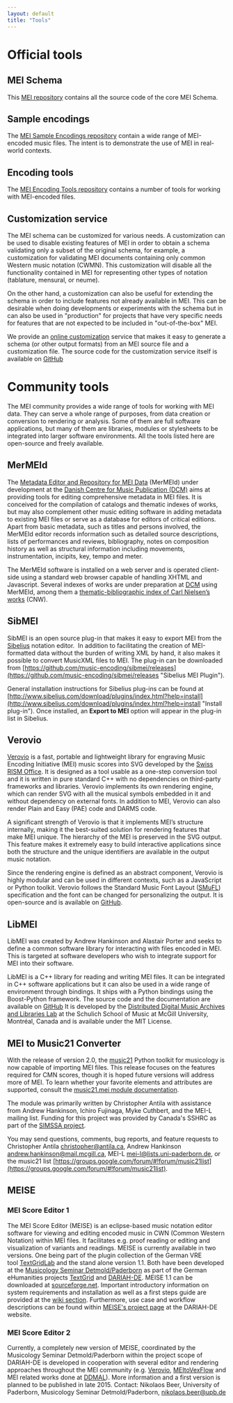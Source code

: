 ```yaml
---
layout: default
title: "Tools"
---
```

# Official tools

## MEI Schema

This [MEI repository](https://github.com/music-encoding/music-encoding) contains all the source code of the core MEI Schema.

## Sample encodings

The [MEI Sample Encodings repository](https://github.com/music-encoding/sample-encodings) contain a wide range of MEI-encoded music files. The intent is to demonstrate the use of MEI in real-world contexts.

## Encoding tools

The [MEI Encoding Tools repository](https://github.com/music-encoding/encoding-tools) contains a number of tools for working with MEI-encoded files.

## Customization service

The MEI schema can be customized for various needs. A customization can be used to disable existing features of MEI in order to obtain a schema validating only a subset of the original schema, for example, a customization for validating MEI documents containing only common Western music notation (CWMN). This customization will disable all the functionality contained in MEI for representing other types of notation (tablature, mensural, or neume).

On the other hand, a customization can also be useful for extending the schema in order to include features not already available in MEI. This can be desirable when doing developments or experiments with the schema but in can also be used in "production" for projects that have very specific needs for features that are not expected to be included in "out-of-the-box" MEI.

We provide an [online customization](http://custom.simssa.ca) service that makes it easy to generate a schema (or other output formats) from an MEI source file and a customization file. The source code for the customization service itself is available on [GitHub](https://github.com/music-encoding/customeization) 

# Community tools

The MEI community provides a wide range of tools for working with MEI data. They can serve a whole range of purposes, from data creation or conversion to rendering or analysis. Some of them are full software applications, but many of them are libraries, modules or stylesheets to be integrated into larger software environments. All the tools listed here are open-source and freely available.

## MerMEId

The [Metadata Editor and Repository for MEI Data](http://www.kb.dk/en/nb/dcm/projekter/mermeid.html) (MerMEId) under development at the [Danish Centre for Music Publication (DCM)](http://www.kb.dk/en/nb/dcm/) aims at providing tools for editing comprehensive metadata in MEI files. It is conceived for the compilation of catalogs and thematic indexes of works, but may also complement other music editing software in adding metadata to existing MEI files or serve as a database for editors of critical editions. Apart from basic metadata, such as titles and persons involved, the MerMEId editor records information such as detailed source descriptions, lists of performances and reviews, bibliography, notes on composition history as well as structural information including movements, instrumentation, incipits, key, tempo and meter.

The MerMEId software is installed on a web server and is operated client-side using a standard web browser capable of handling XHTML and Javascript. Several indexes of works are under preparation at [DCM](http://www.kb.dk/en/nb/dcm/) using MerMEId, among them a [thematic-bibliographic index of Carl Nielsen’s works](http://www.kb.dk/dcm/cnw.html) (CNW).

## SibMEI

SibMEI is an open source plug-in that makes it easy to export MEI from the [Sibelius](http://www.sibelius.com) notation editor.  In addition to facilitating the creation of MEI-formatted data without the burden of writing XML by hand, it also makes it possible to convert MusicXML files to MEI. The plug-in can be downloaded from [https://github.com/music-encoding/sibmei/releases](https://github.com/music-encoding/sibmei/releases "Sibelius MEI Plugin").

General installation instructions for Sibelius plug-ins can be found at [http://www.sibelius.com/download/plugins/index.html?help=install](http://www.sibelius.com/download/plugins/index.html?help=install "Install plug-in"). Once installed, an **Export to MEI** option will appear in the plug-in list in Sibelius.

## Verovio

[Verovio](http://www.verovio.org) is a fast, portable and lightweight library for engraving Music Encoding Initiative (MEI) music scores into SVG developed by the [Swiss RISM Office](http://www.rism-ch.org). It is designed as a tool usable as a one-step conversion tool and it is written in pure standard C++ with no dependencies on third-party frameworks and libraries. Verovio implements its own rendering engine, which can render SVG with all the musical symbols embedded in it and without dependency on external fonts. In addition to MEI, Verovio can also render Plain and Easy (PAE) code and DARMS code.

A significant strength of Verovio is that it implements MEI’s structure internally, making it the best-suited solution for rendering features that make MEI unique. The hierarchy of the MEI is preserved in the SVG output. This feature makes it extremely easy to build interactive applications since both the structure and the unique identifiers are available in the output music notation.

Since the rendering engine is defined as an abstract component, Verovio is highly modular and can be used in different contexts, such as a JavaScript or Python toolkit. Verovio follows the Standard Music Font Layout ([SMuFL](http://www.smufl.org)) specification and the font can be changed for personalizing the output. It is open-source and is available on [GitHub](https://github.com/rism-ch/verovio).

## LibMEI

LibMEI was created by Andrew Hankinson and Alastair Porter and seeks to define a common software library for interacting with files encoded in MEI. This is targeted at software developers who wish to integrate support for MEI into their software.

LibMEI is a C++ library for reading and writing MEI files. It can be integrated in C++ software applications but it can also be used in a wide range of environment through bindings. It ships with a Python bindings using the Boost-Python framework. The source code and the documentation are available on [GitHub](https://github.com/DDMAL/libmei/ "GitHub") It is developed by the [Distributed Digital Music Archives and Libraries Lab](http://ddmal.music.mcgill.ca/) at the Schulich School of Music at McGill University, Montréal, Canada and is available under the MIT License.

## MEI to Music21 Converter

With the release of version 2.0, the [music21](http://web.mit.edu/music21/) Python toolkit for musicology is now capable of importing MEI files. This release focuses on the features required for CMN scores, though it is hoped future versions will address more of MEI. To learn whether your favorite elements and attributes are supported, consult the [music21.mei module documentation](http://web.mit.edu/music21/doc/moduleReference/moduleMeiBase.html).

The module was primarily written by Christopher Antila with assistance from Andrew Hankinson, Ichiro Fujinaga, Myke Cuthbert, and the MEI-L mailing list. Funding for this project was provided by Canada's SSHRC as part of the [SIMSSA project](http://simssa.ca "Single Interface for Music Score Searching and Analysis Project").

You may send questions, comments, bug reports, and feature requests to Christopher Antila [christopher@antila.ca](mailto:christopher@antila.ca), Andrew Hankinson [andrew.hankinson@mail.mcgill.ca](mailto:andrew.hankinson@mail.mcgill.ca), MEI-L [mei-l@lists.uni-paderborn.de](mailto:mei-l@lists.uni-paderborn.de), or the music21 list [https://groups.google.com/forum/#!forum/music21list](https://groups.google.com/forum/#!forum/music21list).

## MEISE

### MEI Score Editor 1

The MEI Score Editor (MEISE) is an eclipse-based music notation editor software for viewing and editing encoded music in CWN (Common Western Notation) within MEI files. It facilitates e.g. proof reading or editing and visualization of variants and readings. MEISE is currently available in two versions. One being part of the plugin collection of the German VRE tool [TextGridLab](https://www.textgrid.de/registrierungdownload/ "TextGridLab") and the stand alone version 1.1\. Both have been developed at the [Musicology Seminar Detmold/Paderborn](http://muwi-detmold-paderborn.de/ "Muiscology Seminar Detmold/Paderborn") as part of the German eHumanities projects [TextGrid](https://www.textgrid.de/ "TextGrid") and [DARIAH-DE](https://de.dariah.eu/ "DARIAH-DE"). MEISE 1.1 can be downloaded at [sourceforge.net](https://sourceforge.net/projects/meise/ "MEISE at sourceforge.net"). Important introductory information on system requirements and installation as well as a first steps guide are provided at the [wiki section](https://sourceforge.net/p/meise/wiki/Home/ "MEISE Wiki at sourceforge.net"). Furthermore, use case and workflow descriptions can be found within [MEISE's project page](https://de.dariah.eu/mei-score-editor) at the DARIAH-DE website.

### MEI Score Editor 2

Currently, a completely new version of MEISE, coordinated by the Musicology Seminar Detmold/Paderborn within the project scope of DARIAH-DE is developed in cooperation with several editor and rendering approaches throughout the MEI community (e.g. [Verovio](http://www.verovio.org/ "Verovio"), [MEItoVexFlow](https://github.com/zolaemil/MEItoVexFlow/ "MEItoVexFlow") and MEI related works done at [DDMAL](http://ddmal.music.mcgill.ca/ "DDMAL")). More information and a first version is planned to be published in late 2015. Contact: Nikolaos Beer, University of Paderborn, Musicology Seminar Detmold/Paderborn, [nikolaos.beer@upb.de](mailto:nikolaos.beer@upb.de)
